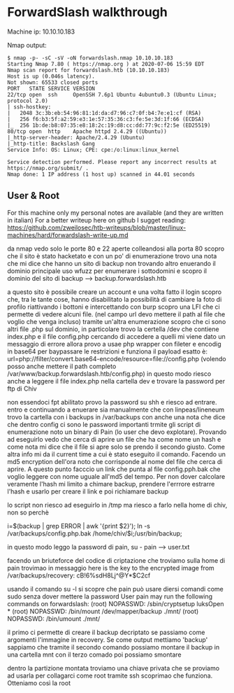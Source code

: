 # ForwardSlash walkthrough

Machine ip: 10.10.10.183

Nmap output:

```
$ nmap -p- -sC -sV -oN forwardslash.nmap 10.10.10.183
Starting Nmap 7.80 ( https://nmap.org ) at 2020-07-06 15:59 EDT
Nmap scan report for forwardslash.htb (10.10.10.183)
Host is up (0.046s latency).
Not shown: 65533 closed ports
PORT   STATE SERVICE VERSION
22/tcp open  ssh     OpenSSH 7.6p1 Ubuntu 4ubuntu0.3 (Ubuntu Linux; protocol 2.0)
| ssh-hostkey:
|   2048 3c:3b:eb:54:96:81:1d:da:d7:96:c7:0f:b4:7e:e1:cf (RSA)
|   256 f6:b3:5f:a2:59:e3:1e:57:35:36:c3:fe:5e:3d:1f:66 (ECDSA)
|_  256 1b:de:b8:07:35:e8:18:2c:19:d8:cc:dd:77:9c:f2:5e (ED25519)
80/tcp open  http    Apache httpd 2.4.29 ((Ubuntu))
|_http-server-header: Apache/2.4.29 (Ubuntu)
|_http-title: Backslash Gang
Service Info: OS: Linux; CPE: cpe:/o:linux:linux_kernel

Service detection performed. Please report any incorrect results at https://nmap.org/submit/ .
Nmap done: 1 IP address (1 host up) scanned in 44.01 seconds
```
## User & Root

For this machine only my personal notes are available (and they are written in italian)
For a better writeup here on github I sugget reading: https://github.com/zweilosec/htb-writeups/blob/master/linux-machines/hard/forwardslash-write-up.md


da nmap vedo solo le porte 80 e 22 aperte
colleandosi alla porta 80 scopro che il sito è stato hacketato e con un po' di enumerazione trovo una nota
che mi dice che hanno un sito di backup
non trovando altro enuerando il dominio principale uso wfuzz per enumerare i sottodomini e scopro il dominio
del sito di backup --> backup.forwardslash.htb

a questo sito è possibile creare un account e una volta fatto il login scopro che, tra le tante cose, hanno
disabilitato la possibilità di cambiare la foto di profilo
riattivando i bottoni e intercettando con burp scopro una LFI che ci permette di vedere alcuni file.
(nel campo url devo mettere il path al file che voglio che venga incluso)
tramite un'altra enumerazione scopro che ci sono altri file .php sul dominio, in particolare trovo la certella
/dev che contiene index.php e il file config.php
cercando di accedere a quelli mi viene dato un messaggio di errore allora provo a usae php wrapper con fileter
e encodig in base64 per baypassare le restrizioni e funziona
il payload esatto è: url=php://filter/convert.base64-encode/resource=file://config.php
(volendo posso anche mettere il path completo /var/www/backup.forwardslash.htb/config.php)
in questo modo riesco anche a leggere il file index.php nella cartella dev e trovare la password per ftp di Chiv

non essendoci fpt abilitato provo la password su shh e riesco ad entrare.
entro e continuando a enuerare sia manualmente che con linpeas/lineneum trovo la cartella con i backups in /var/backups
con anche una nota che dice che dentro config ci sono le password importanti
trmite gli script di enumerazione noto un binary di Pain (lo user che devo explotare). Provando ad eseguirlo vedo che
cerca di aprire un file che ha come nome un hash e come nota mi dice che il file si apre solo se prendo il secondo
giusto. Come altra info mi da il current time a cui è stato eseguito il comando. Facendo un md5 encryption dell'ora
noto che corrisponde al nome del file che cerca di aprire. A questo punto facccio un link che punta al file config.pph.bak
che voglio leggere con nome uguale all'md5 del tempo. Per non dover calcolare veramente l'hash mi limito a chimare
backup, prendere l'errrore estrarre l'hash e usarlo per creare il link e poi richiamare backup

lo script non riesco ad eseguirlo in /tmp ma riesco a farlo nella home di chiv, non so perchè

i=$(backup  | grep ERROR | awk '{print $2}');
ln -s /var/backups/config.php.bak /home/chiv/$i;/usr/bin/backup;

in questo modo leggo la password di pain, su - pain --> user.txt

facendo un briuteforce del codice di criptazione che troviamo sulla home di pain trovimao in messaggio
here is the key to the encrypted image from /var/backups/recovery: cB!6%sdH8Lj^@Y*$C2cf

usando il comando su -l si scopre che pain può usare diersi comandi come sudo senza dover mettere la password
User pain may run the following commands on forwardslash:
    (root) NOPASSWD: /sbin/cryptsetup luksOpen *
    (root) NOPASSWD: /bin/mount /dev/mapper/backup ./mnt/
    (root) NOPASSWD: /bin/umount ./mnt/

il primo ci permette di creare il backup decriptato se passiamo come argomenti l'immagine in recovery. Se come output mettiamo 'backup'
sappiamo che tramite il secondo comando possiamo montare il backup in una cartella mnt
con il terzo comado poi possiamo smontare

dentro la partizione montata troviamo una chiave privata che se proviamo ad usarla per collagarci come root
tramite ssh scoprimao che funziona. Otteniamo così la root
